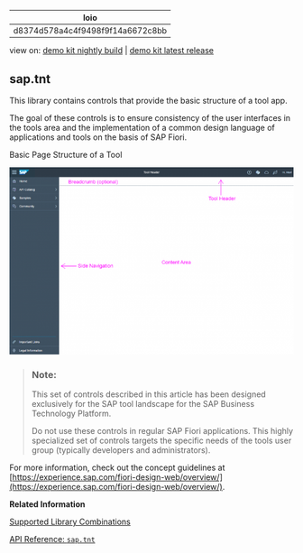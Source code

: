<!-- loiod8374d578a4c4f9498f9f14a6672c8bb -->

| loio |
| -----|
| d8374d578a4c4f9498f9f14a6672c8bb |

<div id="loio">

view on: [demo kit nightly build](https://sdk.openui5.org/nightly/#/topic/d8374d578a4c4f9498f9f14a6672c8bb) | [demo kit latest release](https://sdk.openui5.org/topic/d8374d578a4c4f9498f9f14a6672c8bb)</div>

## sap.tnt

This library contains controls that provide the basic structure of a tool app.

The goal of these controls is to ensure consistency of the user interfaces in the tools area and the implementation of a common design language of applications and tools on the basis of SAP Fiori.

   
  
<a name="loiod8374d578a4c4f9498f9f14a6672c8bb__fig_s3m_bqq_dv"/>Basic Page Structure of a Tool

 ![](images/loio1401097cea0e42689fc9c57c1097dfe7_HiRes.png "Basic Page Structure of a Tool") 

> ### Note:  
> This set of controls described in this article has been designed exclusively for the SAP tool landscape for the SAP Business Technology Platform.
> 
> Do not use these controls in regular SAP Fiori applications. This highly specialized set of controls targets the specific needs of the tools user group \(typically developers and administrators\).

For more information, check out the concept guidelines at [https://experience.sap.com/fiori-design-web/overview/](https://experience.sap.com/fiori-design-web/overview/).

**Related Information**  


[Supported Library Combinations](Supported_Library_Combinations_363cd16.md "OpenUI5 provides a set of JavaScript and CSS libraries, which can be combined in an application using the combinations that are supported.")

[API Reference: `sap.tnt`](https://sdk.openui5.org/api/sap.tnt)


